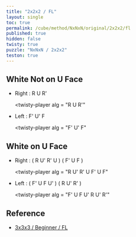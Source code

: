 ```yaml
---
title: "2x2x2 / FL"
layout: single
toc: true
permalink: /cube/method/NxNxN/original/2x2x2/fl
published: true
hidden: false
twisty: true
puzzle: "NxNxN / 2x2x2"
teston: true
---
```

<span
  id     = "cube"
  puzzle = "{{page.puzzle}}"
  teston = "{{page.teston}}"
  experimental-stickering   = "F2L"
  experimental-setup-alg    = ""
  experimental-setup-anchor = "end" >
</span>
<div id="test"></div>

<head>
  <base target="_blank">
</head>



## White Not on U Face

- Right : R U R'

  <twisty-player
    alg = "R U R'"
  ></twisty-player>

- Left : F' U' F

  <twisty-player
    alg = "F' U' F"
  ></twisty-player>



## White on U Face

- Right : ( R U' R' U ) ( F' U F )

  <twisty-player
    alg = "R U' R' U F' U F"
  ></twisty-player>

- Left : ( F' U F U' ) ( R U' R' )

  <twisty-player
    alg = "F' U F U' R U' R'"
  ></twisty-player>



## Reference

- [3x3x3 / Beginner / FL](/cube/method/NxNxN/original/3x3x3/beginner/fl)

